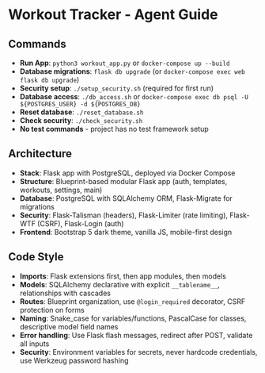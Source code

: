 # Workout Tracker - Agent Guide

## Commands
- **Run App**: `python3 workout_app.py` or `docker-compose up --build`
- **Database migrations**: `flask db upgrade` (or `docker-compose exec web flask db upgrade`)
- **Security setup**: `./setup_security.sh` (required for first run)
- **Database access**: `./db_access.sh` or `docker-compose exec db psql -U ${POSTGRES_USER} -d ${POSTGRES_DB}`
- **Reset database**: `./reset_database.sh`
- **Check security**: `./check_security.sh`
- **No test commands** - project has no test framework setup

## Architecture
- **Stack**: Flask app with PostgreSQL, deployed via Docker Compose
- **Structure**: Blueprint-based modular Flask app (auth, templates, workouts, settings, main)
- **Database**: PostgreSQL with SQLAlchemy ORM, Flask-Migrate for migrations
- **Security**: Flask-Talisman (headers), Flask-Limiter (rate limiting), Flask-WTF (CSRF), Flask-Login (auth)
- **Frontend**: Bootstrap 5 dark theme, vanilla JS, mobile-first design

## Code Style
- **Imports**: Flask extensions first, then app modules, then models
- **Models**: SQLAlchemy declarative with explicit `__tablename__`, relationships with cascades
- **Routes**: Blueprint organization, use `@login_required` decorator, CSRF protection on forms
- **Naming**: Snake_case for variables/functions, PascalCase for classes, descriptive model field names
- **Error handling**: Use Flask flash messages, redirect after POST, validate all inputs
- **Security**: Environment variables for secrets, never hardcode credentials, use Werkzeug password hashing
